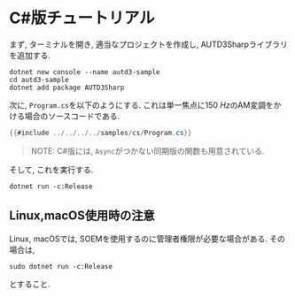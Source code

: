 # C#版チュートリアル

まず, ターミナルを開き, 適当なプロジェクトを作成し, AUTD3Sharpライブラリを追加する.

```shell
dotnet new console --name autd3-sample
cd autd3-sample
dotnet add package AUTD3Sharp
```

次に, `Program.cs`を以下のようにする.
これは単一焦点に$\SI{150}{Hz}$のAM変調をかける場合のソースコードである.

```csharp,filename=Program.cs
{{#include ../../../../samples/cs/Program.cs}}
```

> NOTE: C#版には, `Async`がつかない同期版の関数も用意されている.

そして, これを実行する.

```shell
dotnet run -c:Release
```

## Linux,macOS使用時の注意

Linux, macOSでは, SOEMを使用するのに管理者権限が必要な場合がある.
その場合は, 
```shell
sudo dotnet run -c:Release
```
とすること.
